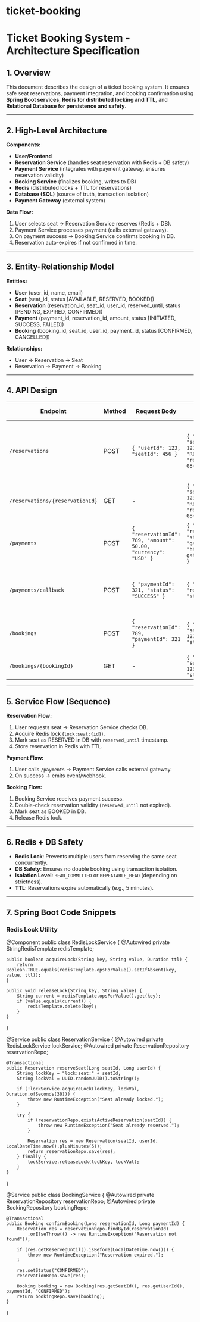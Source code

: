 # ticket-booking
# Ticket Booking System - Architecture Specification

## 1. Overview
This document describes the design of a ticket booking system. It ensures safe seat reservations, payment integration, and booking confirmation using **Spring Boot services**, **Redis for distributed locking and TTL**, and **Relational Database for persistence and safety**.

---

## 2. High-Level Architecture

**Components:**
- **User/Frontend**
- **Reservation Service** (handles seat reservation with Redis + DB safety)
- **Payment Service** (integrates with payment gateway, ensures reservation validity)
- **Booking Service** (finalizes booking, writes to DB)
- **Redis** (distributed locks + TTL for reservations)
- **Database (SQL)** (source of truth, transaction isolation)
- **Payment Gateway** (external system)

**Data Flow:**
1. User selects seat → Reservation Service reserves (Redis + DB).
2. Payment Service processes payment (calls external gateway).
3. On payment success → Booking Service confirms booking in DB.
4. Reservation auto-expires if not confirmed in time.

---

## 3. Entity-Relationship Model

**Entities:**
- **User** (user_id, name, email)
- **Seat** (seat_id, status [AVAILABLE, RESERVED, BOOKED])
- **Reservation** (reservation_id, seat_id, user_id, reserved_until, status [PENDING, EXPIRED, CONFIRMED])
- **Payment** (payment_id, reservation_id, amount, status [INITIATED, SUCCESS, FAILED])
- **Booking** (booking_id, seat_id, user_id, payment_id, status [CONFIRMED, CANCELLED])

**Relationships:**
- User → Reservation → Seat
- Reservation → Payment → Booking

---

## 4. API Design

| Endpoint | Method | Request Body | Response Body | Status Codes | Description |
|----------|--------|--------------|---------------|--------------|-------------|
| `/reservations` | POST | `{ "userId": 123, "seatId": 456 }` | `{ "reservationId": 789, "seatId": 456, "userId": 123, "status": "RESERVED", "reservedUntil": "2025-08-19T12:35:00Z" }` | 200 OK, 409 Conflict (seat reserved), 500 Server Error | Reserve a seat for a user |
| `/reservations/{reservationId}` | GET | - | `{ "reservationId": 789, "seatId": 456, "userId": 123, "status": "RESERVED", "reservedUntil": "2025-08-19T12:35:00Z" }` | 200 OK, 404 Not Found | Check reservation status |
| `/payments` | POST | `{ "reservationId": 789, "amount": 50.00, "currency": "USD" }` | `{ "paymentId": 321, "reservationId": 789, "status": "PENDING", "gatewayUrl": "https://payment-gateway.com/checkout/321" }` | 200 OK, 400 Bad Request, 500 Server Error | Initiate payment for a reservation |
| `/payments/callback` | POST | `{ "paymentId": 321, "status": "SUCCESS" }` | `{ "paymentId": 321, "reservationId": 789, "status": "SUCCESS" }` | 200 OK, 400 Bad Request | Payment gateway callback to update payment status |
| `/bookings` | POST | `{ "reservationId": 789, "paymentId": 321 }` | `{ "bookingId": 654, "seatId": 456, "userId": 123, "paymentId": 321, "status": "CONFIRMED" }` | 200 OK, 400 Bad Request, 409 Conflict | Confirm booking after payment success |
| `/bookings/{bookingId}` | GET | - | `{ "bookingId": 654, "seatId": 456, "userId": 123, "paymentId": 321, "status": "CONFIRMED" }` | 200 OK, 404 Not Found | Get booking details |

---

## 5. Service Flow (Sequence)

**Reservation Flow:**
1. User requests seat → Reservation Service checks DB.
2. Acquire Redis lock (`lock:seat:{id}`).
3. Mark seat as RESERVED in DB with `reserved_until` timestamp.
4. Store reservation in Redis with TTL.

**Payment Flow:**
1. User calls `/payments` → Payment Service calls external gateway.
2. On success → emits event/webhook.

**Booking Flow:**
1. Booking Service receives payment success.
2. Double-check reservation validity (`reserved_until` not expired).
3. Mark seat as BOOKED in DB.
4. Release Redis lock.

---

## 6. Redis + DB Safety

- **Redis Lock**: Prevents multiple users from reserving the same seat concurrently.
- **DB Safety**: Ensures no double booking using transaction isolation.
- **Isolation Level**: `READ_COMMITTED` or `REPEATABLE_READ` (depending on strictness).
- **TTL**: Reservations expire automatically (e.g., 5 minutes).

---

## 7. Spring Boot Code Snippets

### Redis Lock Utility

@Component
public class RedisLockService {
    @Autowired private StringRedisTemplate redisTemplate;

    public boolean acquireLock(String key, String value, Duration ttl) {
        return Boolean.TRUE.equals(redisTemplate.opsForValue().setIfAbsent(key, value, ttl));
    }

    public void releaseLock(String key, String value) {
        String current = redisTemplate.opsForValue().get(key);
        if (value.equals(current)) {
            redisTemplate.delete(key);
        }
    }
}


@Service
public class ReservationService {
    @Autowired private RedisLockService lockService;
    @Autowired private ReservationRepository reservationRepo;

    @Transactional
    public Reservation reserveSeat(Long seatId, Long userId) {
        String lockKey = "lock:seat:" + seatId;
        String lockVal = UUID.randomUUID().toString();

        if (!lockService.acquireLock(lockKey, lockVal, Duration.ofSeconds(30))) {
            throw new RuntimeException("Seat already locked.");
        }

        try {
            if (reservationRepo.existsActiveReservation(seatId)) {
                throw new RuntimeException("Seat already reserved.");
            }

            Reservation res = new Reservation(seatId, userId, LocalDateTime.now().plusMinutes(5));
            return reservationRepo.save(res);
        } finally {
            lockService.releaseLock(lockKey, lockVal);
        }
    }
}


@Service
public class BookingService {
    @Autowired private ReservationRepository reservationRepo;
    @Autowired private BookingRepository bookingRepo;

    @Transactional
    public Booking confirmBooking(Long reservationId, Long paymentId) {
        Reservation res = reservationRepo.findById(reservationId)
            .orElseThrow(() -> new RuntimeException("Reservation not found"));

        if (res.getReservedUntil().isBefore(LocalDateTime.now())) {
            throw new RuntimeException("Reservation expired.");
        }

        res.setStatus("CONFIRMED");
        reservationRepo.save(res);

        Booking booking = new Booking(res.getSeatId(), res.getUserId(), paymentId, "CONFIRMED");
        return bookingRepo.save(booking);
    }
}
